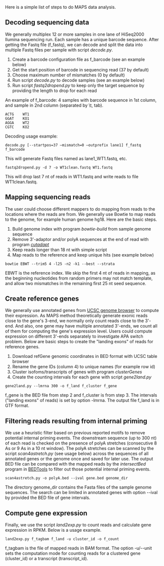 Here is a simple list of steps to do MAPS data analysis.

## Decoding sequencing data ##
We generally multiplex 12 or more samples in one lane of HiSeq2000 Ilumina sequencing run. Each sample has a unique barcode sequence. After getting the Fastq file (f\_fastq), we can decode and split the data into multiple Fastq files per sample with script _decode.py_.
  1. Create a barcode configuration file as f\_barcode (see an example below)
  1. Get the start position of barcode in sequencing read (37 by default)
  1. Choose maximum number of mismatches (0 by default)
  1. Run script _decode.py_ to decode samples (see an example below)
  1. Run script _fastq2dropend.py_ to keep only the target sequence by providing the length to drop for each read

An example of f\_barcode: 4 samples with barcode sequence in 1st column, and sample in 2nd column (separated by \t, tab).
```
ACTG	WT1
GGAT	KO1
AGGA	WT2
CGTC	KO2
```
Decoding usage example:
```
decode.py [--startpos=37 –mismatch=0 –outprefix lane1] f_fastq f_barcode
```
This will generate Fastq files named as lane1\_WT1.fastq, etc.
```
fastq2dropend.py -d 7 -o WT1clean.fastq WT1.fastq
```
This will drop last 7 nt of reads in WT1.fastq and write reads to file WT1clean.fastq.


## Mapping sequencing reads ##

The user could choose different mappers to do mapping from reads to the locations where the reads are from. We generally use Bowtie to map reads to the genome, for example human genome hg18.  Here are the basic steps.
  1. Build genome index with program _bowtie-build_ from sample genome sequence
  1. Remove 3'-adaptor and/or polyA sequences at the end of read with program _[cutadapt](https://code.google.com/p/cutadapt/)_
  1. Keep reads longer than 18 nt with simple script
  1. Map reads to the reference and keep unique hits (see example below)

```
bowtie EBWT --trim5 4 -l25 -n2 -k1 --best --strata
```
EBWT is the reference index. We skip the first 4 nt of reads in mapping, as the beginning nucleotides from random primers may not match template, and allow two mismatches in the remaining first 25 nt seed sequence.

## Create reference genes ##

We generally use annotated genes from [UCSC genome browser](http://genome.ucsc.edu/) to compute their expression. As MAPS method theoretically generate exonic reads close to the gene's 3-end, we normally only count reads close to the 3'-end. And also, one gene may have multiple annotated 3'-ends, we count all of them for computing the gene's expression level. Users could compute expression on different 3'-ends separately to investigate APA switch problem. Below are basic steps to create the "landing exons" of reads for reference genes.

  1. Download refGene genomic coordinates in BED format with UCSC table browser
  1. Rename the gene IDs (column 4) to unique names (for example row id)
  1. Cluster isofoms/transcripts of genes with program _clusterGenes_
  1. Create the counting intervals for each gene with script _gene2land.py_

```
gene2land.py --lmrna 300 -o f_land f_cluster f_gene
```

f\_gene is the BED file from step 2 and f\_cluster is from step 3. The intervals ("landing exons" of reads) is set by option -lmrna. The output file f\_land is in GTF format.

## Filtering reads resulting from internal priming ##

We use a heuristic filter based on previous reported motifs to remove potential internal priming events. The downstream sequence (up to 300 nt) of each read is checked on the presence of polyA stretches (consecutive 8 As or 9 As in a 10 nt window). The polyA stretches can be scanned by the script _scan4astretch.py_ (see usage below) across the sequences of all annotated genes or the genome once and saved for later use. The output BED file can be compared with the mapped reads by the _intersectBed_ program in [BEDTools](https://github.com/arq5x/bedtools2) to filter out those potential internal priming events.

```
scan4astretch.py -o polyA.bed --ival gene.bed genome_dir
```
The directory genome\_dir contains the Fasta files of the sample genome sequences. The search can be limited in annotated genes with option --ival by provided the BED file of gene intervals.

## Compute gene expression ##

Finally, we use the script _land2exp.py_ to count reads and calculate gene expression in RPKM. Below is a usage example.

```
land2exp.py f_tagbam f_land -u cluster_id -o f_count
```

f\_tagbam is the file of mapped reads in BAM format. The option -u/--unit sets the computation mode for counting reads for a clustered gene (cluster\_id)  or a transcript (transcript\_id).